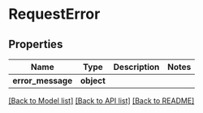 # RequestError

## Properties
Name | Type | Description | Notes
------------ | ------------- | ------------- | -------------
**error_message** | **object** |  | 

[[Back to Model list]](../../README.md#documentation-for-models) [[Back to API list]](../../README.md#documentation-for-api-endpoints) [[Back to README]](../../README.md)

